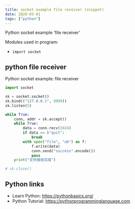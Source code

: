 ```yaml
---
title: socket example file receiver (snippet)
date: 2020-03-01
tags: ["python"]
---
```

Python socket example 'file receiver'


Modules used in program: 
* `import socket`

## python file receiver

Python socket example: file receiver

```python
import socket

sk = socket.socket()
sk.bind(("127.0.0.1", 9999))
sk.listen(5)

while True:
    conn, addr = sk.accept()
    while True:
        data = conn.recv(1024)
        if data == b"quit":
            break
        with open("file", "ab") as f:
            f.write(data)
            conn.send("success".encode())
            pass
    print("文件接收完成")

# sk.close()


```

## Python links

- Learn Python: https://pythonbasics.org/
- Python Tutorial: https://pythonprogramminglanguage.com

